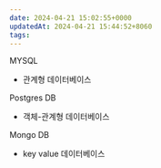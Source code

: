```yaml
---
date: 2024-04-21 15:02:55+0000
updatedAt: 2024-04-21 15:44:52+8060
tags: 
---
```

MYSQL
- 관계형 데이터베이스


Postgres DB
- 객체-관계형 데이터베이스

Mongo DB
- key value 데이터베이스